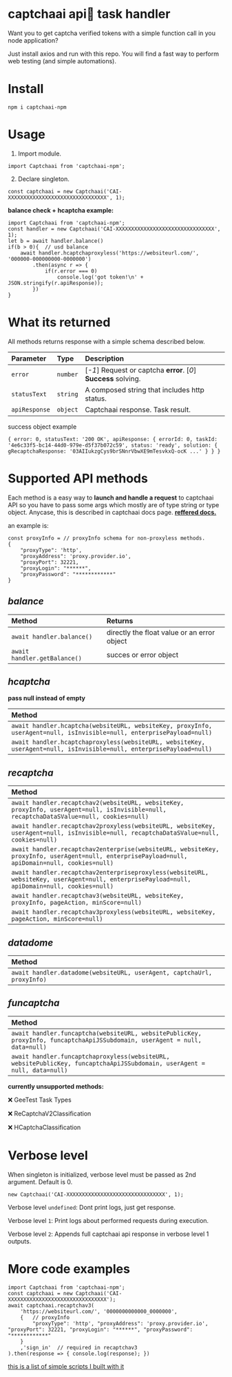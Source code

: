 # captchaai api🧠 task handler

Want you to get captcha verified tokens with a simple function call in you node application?

Just install axios and run with this repo. You will find a fast way to perform web testing (and simple automations).

# Install
    npm i captchaai-npm

# Usage

1. Import module.

`import Captchaai from 'captchaai-npm';`

2. Declare singleton.

`const captchaai = new Captchaai('CAI-XXXXXXXXXXXXXXXXXXXXXXXXXXXXXXXX', 1);`

**balance check + hcaptcha example:**

```
import Captchaai from 'captchaai-npm';
const handler = new Captchaai('CAI-XXXXXXXXXXXXXXXXXXXXXXXXXXXXXXXX', 1);
let b = await handler.balance()
if(b > 0){  // usd balance
    await handler.hcaptchaproxyless('https://websiteurl.com/', '000000-000000000-0000000')
        .then(async r => {
            if(r.error === 0)
                console.log('got token!\n' + JSON.stringify(r.apiResponse));
        })
}
```

# What its returned

All methods returns response with a simple schema described below.

| Parameter | Type     | Description                |
| :-------- | :------- | :------------------------- |
| `error` | `number` | [*-1*] Request or captcha **error**. [*0*] **Success** solving. |
| `statusText` | `string` | A composed string that includes http status. |
| `apiResponse` | `object` | Captchaai response. Task result. |

success object example

`{
  error: 0,
  statusText: '200 OK',
  apiResponse: {
    errorId: 0,
    taskId: '4e6c33f5-bc14-44d0-979e-d5f37b072c59',
    status: 'ready',
    solution: {
      gRecaptchaResponse: '03AIIukzgCys9brSNnrVbwXE9mTesvkxQ-ocK ...'
    }
  }
}`


# Supported API methods
Each method is a easy way to **launch and handle a request** to captchaai API so you have to pass some args which mostly are of type string or type object. Anycase, this is described in captchaai docs page.
[**reffered docs.**](https://docs.captchaai.io/)

an example is:

    const proxyInfo = // proxyInfo schema for non-proxyless methods.
    {
        "proxyType": 'http',
        "proxyAddress": 'proxy.provider.io',
        "proxyPort": 32221,
        "proxyLogin": "******",
        "proxyPassword": "************"
    }




*balance*
-

| Method | Returns     |
| :-------- | :------- | 
| `await handler.balance()` | directly the float value or an error object |
| `await handler.getBalance()` | succes or error object |

*hcaptcha*
-
**pass null instead of empty**

| Method |
| :-------- |
| `await handler.hcaptcha(websiteURL, websiteKey, proxyInfo, userAgent=null, isInvisible=null, enterprisePayload=null)` |
| `await handler.hcaptchaproxyless(websiteURL, websiteKey, userAgent=null, isInvisible=null, enterprisePayload=null)` |


*recaptcha*
-
| Method |
| :-------- |
| `await handler.recaptchav2(websiteURL, websiteKey, proxyInfo, userAgent=null, isInvisible=null, recaptchaDataSValue=null, cookies=null)` |
| `await handler.recaptchav2proxyless(websiteURL, websiteKey, userAgent=null, isInvisible=null, recaptchaDataSValue=null, cookies=null)` |
| `await handler.recaptchav2enterprise(websiteURL, websiteKey, proxyInfo, userAgent=null, enterprisePayload=null, apiDomain=null, cookies=null)` |
| `await handler.recaptchav2enterpriseproxyless(websiteURL, websiteKey, userAgent=null, enterprisePayload=null, apiDomain=null, cookies=null)` |
| `await handler.recaptchav3(websiteURL, websiteKey, proxyInfo, pageAction, minScore=null)` |
| `await handler.recaptchav3proxyless(websiteURL, websiteKey, pageAction, minScore=null)` |

*datadome*
-
| Method |
| :-------- |
| `await handler.datadome(websiteURL, userAgent, captchaUrl, proxyInfo)` |

*funcaptcha*
-
| Method |
| :-------- |
| `await handler.funcaptcha(websiteURL, websitePublicKey, proxyInfo, funcaptchaApiJSSubdomain, userAgent = null, data=null)` |
| `await handler.funcaptchaproxyless(websiteURL, websitePublicKey, funcaptchaApiJSSubdomain, userAgent = null, data=null)` |

**currently unsupported methods:**

❌ GeeTest Task Types

❌ ReCaptchaV2Classification

❌ HCaptchaClassification


# Verbose level

When singleton is initialized, verbose level must be passed as 2nd argument. Default is 0.

    new Captchaai('CAI-XXXXXXXXXXXXXXXXXXXXXXXXXXXXXXXX', 1);

Verbose level `undefined`: Dont print logs, just get response.

Verbose level `1`: Print logs about performed requests during execution.

Verbose level `2`: Appends full captchaai api response in verbose level 1 outputs.

# More code examples
```
import Captchaai from 'captchaai-npm';
const captchaai = new Captchaai('CAI-XXXXXXXXXXXXXXXXXXXXXXXXXXXXXXXX');
await captchaai.recaptchav3(
    'https://websiteurl.com/', '0000000000000_0000000',
    {	// proxyInfo
        "proxyType": 'http', "proxyAddress": 'proxy.provider.io', "proxyPort": 32221, "proxyLogin": "******", "proxyPassword": "************"
    }
    ,'sign_in'	// required in recaptchav3
).then(response => { console.log(response); })
```

[this is a list of simple scripts I built with it](https://imgur.com/a/jVRPsO6)

